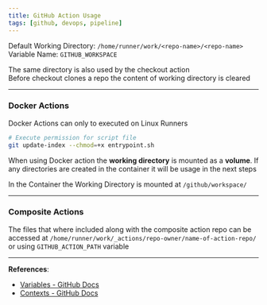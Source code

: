 ```yaml
---
title: GitHub Action Usage
tags: [github, devops, pipeline]
---
```


Default Working Directory: `/home/runner/work/<repo-name>/<repo-name>`  
Variable Name: `GITHUB_WORKSPACE`  

The same directory is also used by the checkout action  
Before checkout clones a repo the content of working directory is cleared   

---

### Docker Actions

Docker Actions can only to executed on Linux Runners  

```bash
# Execute permission for script file
git update-index --chmod=+x entrypoint.sh
```

When using Docker action the **working directory** is mounted as a **volume**. If any directories are created in the container it will be usage in the next steps  

In the Container the Working Directory is mounted at `/github/workspace/`

---

### Composite Actions

The files that where included along with the composite action repo can be accessed at `/home/runner/work/_actions/repo-owner/name-of-action-repo/` or using `GITHUB_ACTION_PATH` variable

---

**References**:
- [Variables - GitHub Docs](https://docs.github.com/en/actions/learn-github-actions/variables)
- [Contexts - GitHub Docs](https://docs.github.com/en/actions/learn-github-actions/contexts#context-availability)